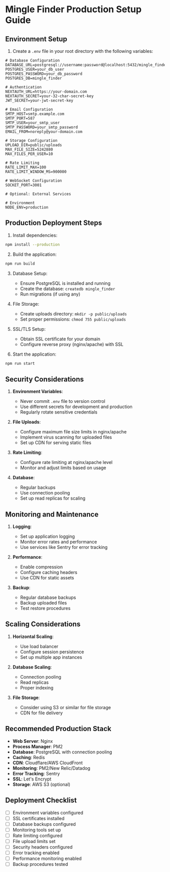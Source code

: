 # Mingle Finder Production Setup Guide

## Environment Setup

1. Create a `.env` file in your root directory with the following variables:

```env
# Database Configuration
DATABASE_URL=postgresql://username:password@localhost:5432/mingle_finder
POSTGRES_USER=your_db_user
POSTGRES_PASSWORD=your_db_password
POSTGRES_DB=mingle_finder

# Authentication
NEXTAUTH_URL=https://your-domain.com
NEXTAUTH_SECRET=your-32-char-secret-key
JWT_SECRET=your-jwt-secret-key

# Email Configuration
SMTP_HOST=smtp.example.com
SMTP_PORT=587
SMTP_USER=your_smtp_user
SMTP_PASSWORD=your_smtp_password
EMAIL_FROM=noreply@your-domain.com

# Storage Configuration
UPLOAD_DIR=public/uploads
MAX_FILE_SIZE=5242880
MAX_FILES_PER_USER=10

# Rate Limiting
RATE_LIMIT_MAX=100
RATE_LIMIT_WINDOW_MS=900000

# WebSocket Configuration
SOCKET_PORT=3001

# Optional: External Services

# Environment
NODE_ENV=production
```

## Production Deployment Steps

1. Install dependencies:
```bash
npm install --production
```

2. Build the application:
```bash
npm run build
```

3. Database Setup:
   - Ensure PostgreSQL is installed and running
   - Create the database: `createdb mingle_finder`
   - Run migrations (if using any)

4. File Storage:
   - Create uploads directory: `mkdir -p public/uploads`
   - Set proper permissions: `chmod 755 public/uploads`

5. SSL/TLS Setup:
   - Obtain SSL certificate for your domain
   - Configure reverse proxy (nginx/apache) with SSL

6. Start the application:
```bash
npm run start
```

## Security Considerations

1. **Environment Variables**:
   - Never commit `.env` file to version control
   - Use different secrets for development and production
   - Regularly rotate sensitive credentials

2. **File Uploads**:
   - Configure maximum file size limits in nginx/apache
   - Implement virus scanning for uploaded files
   - Set up CDN for serving static files

3. **Rate Limiting**:
   - Configure rate limiting at nginx/apache level
   - Monitor and adjust limits based on usage

4. **Database**:
   - Regular backups
   - Use connection pooling
   - Set up read replicas for scaling

## Monitoring and Maintenance

1. **Logging**:
   - Set up application logging
   - Monitor error rates and performance
   - Use services like Sentry for error tracking

2. **Performance**:
   - Enable compression
   - Configure caching headers
   - Use CDN for static assets

3. **Backup**:
   - Regular database backups
   - Backup uploaded files
   - Test restore procedures

## Scaling Considerations

1. **Horizontal Scaling**:
   - Use load balancer
   - Configure session persistence
   - Set up multiple app instances

2. **Database Scaling**:
   - Connection pooling
   - Read replicas
   - Proper indexing

3. **File Storage**:
   - Consider using S3 or similar for file storage
   - CDN for file delivery

## Recommended Production Stack

- **Web Server**: Nginx
- **Process Manager**: PM2
- **Database**: PostgreSQL with connection pooling
- **Caching**: Redis
- **CDN**: Cloudflare/AWS CloudFront
- **Monitoring**: PM2/New Relic/Datadog
- **Error Tracking**: Sentry
- **SSL**: Let's Encrypt
- **Storage**: AWS S3 (optional)

## Deployment Checklist

- [ ] Environment variables configured
- [ ] SSL certificates installed
- [ ] Database backups configured
- [ ] Monitoring tools set up
- [ ] Rate limiting configured
- [ ] File upload limits set
- [ ] Security headers configured
- [ ] Error tracking enabled
- [ ] Performance monitoring enabled
- [ ] Backup procedures tested 